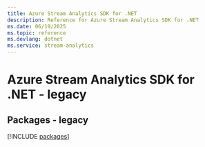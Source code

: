 ```yaml
---
title: Azure Stream Analytics SDK for .NET
description: Reference for Azure Stream Analytics SDK for .NET
ms.date: 06/19/2025
ms.topic: reference
ms.devlang: dotnet
ms.service: stream-analytics
---
```

# Azure Stream Analytics SDK for .NET - legacy
## Packages - legacy
[!INCLUDE [packages](stream-analytics-index.md)]